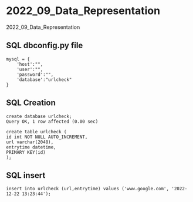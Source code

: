 # 2022_09_Data_Representation
2022_09_Data_Representation



## SQL dbconfig.py file

    mysql = {
        'host':"",
        'user':"",
        'password':"",
        'database':"urlcheck"
    }

## SQL Creation

    create database urlcheck;
    Query OK, 1 row affected (0.00 sec)

    create table urlcheck (
    id int NOT NULL AUTO_INCREMENT,
    url varchar(2048),
    entrytime datetime,
    PRIMARY KEY(id)
    );

## SQL insert

    insert into urlcheck (url,entrytime) values ('www.google.com', '2022-12-22 13:23:44');

    
